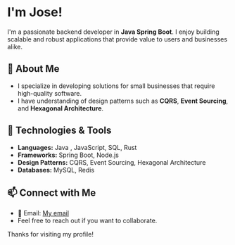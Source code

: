 # I'm Jose!

I'm a passionate backend developer in **Java Spring Boot**. I enjoy building scalable and robust applications that provide value to users and businesses alike.

## 🌟 About Me

- I specialize in developing solutions for small businesses that require high-quality software.
- I have understanding of design patterns such as **CQRS**, **Event Sourcing**, and **Hexagonal Architecture**.


## 🚀 Technologies & Tools

- **Languages:** Java , JavaScript, SQL, Rust
- **Frameworks:** Spring Boot, Node.js
- **Design Patterns:** CQRS, Event Sourcing, Hexagonal Architecture
- **Databases:** MySQL, Redis

## 📫 Connect with Me

- 📧 Email: [My email](mailto:jose.manuellinan@hotmail.com)
- Feel free to reach out if you want to collaborate.

Thanks for visiting my profile!
